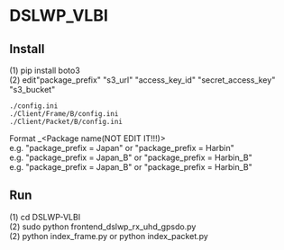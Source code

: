DSLWP_VLBI
==========

Install
----------
(1) pip install boto3  
(2) edit"package_prefix" "s3_url" "access_key_id" "secret_access_key" "s3_bucket"  
	
	./config.ini 
	./Client/Frame/B/config.ini 
	./Client/Packet/B/config.ini

   Format <Station name>_<Package name(NOT EDIT IT!!!)>  
    e.g. "package_prefix = Japan" or "package_prefix = Harbin"  
    e.g. "package_prefix = Japan_B" or "package_prefix = Harbin_B"  
    e.g. "package_prefix = Japan_B" or "package_prefix = Harbin_B"  

Run
----------
(1) cd DSLWP-VLBI  
(2) sudo python frontend_dslwp_rx_uhd_gpsdo.py  
(2) python index_frame.py or python index_packet.py  
